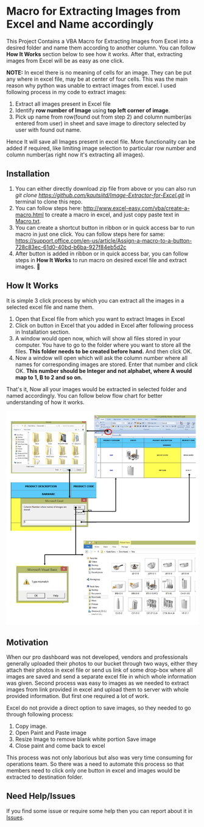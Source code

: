 # Macro for Extracting Images from Excel and Name accordingly

This Project Contains a VBA Macro for Extracting Images from Excel into a desired folder and name them according to another column. You can follow **How It Works** section below to see how it works. After that, extracting images from Excel will be as easy as one click.

**NOTE:** In excel there is no meaning of cells for an image. They can be put any where in excel file, may be at center of four cells. This was the main reason why python was unable to extract images from excel. I used following process in my code to extract images:

1. Extract all images present in Excel file
2. Identify **row number of Image** using **top left corner of image**.
3. Pick up name from row(found out from step 2) and column number(as entered from user) in sheet and save image to directory selected by user with found out name.

Hence It will save all Images present in excel file. More functionality can be added if required, like limiting image selection to particular row number and column number(as right now it's extracting all images).

## Installation

1. You can either directly download zip file from above or you can also run *git clone https://github.com/kautsiitd/Image-Extractor-for-Excel.git* in terminal to clone this repo.
2. You can follow steps here: http://www.excel-easy.com/vba/create-a-macro.html to create a macro in excel, and just copy paste text in [Macro.txt](Macro.txt).
3. You can create a shortcut button in ribbon or in quick access bar to run macro in just one click. You can follow steps here for same: https://support.office.com/en-us/article/Assign-a-macro-to-a-button-728c83ec-61d0-40bd-b6ba-927f84eb5d2c
4. After button is added in ribbon or in quick access bar, you can follow steps in **How It Works** to run macro on desired excel file and extract images. 🙂

## How It Works

It is simple 3 click process by which you can extract all the images in a selected excel file and name them.

1. Open that Excel file from which you want to extract Images in Excel
2. Click on button in Excel that you added in Excel after following process in Installation section.
3. A window would open now, which will show all files stored in your computer. You have to go to the folder where you want to store all the files. **This folder needs to be created before hand.** And then click OK.
3. Now a window will open which will ask the column number where all names for corresponding images are stored. Enter that number and click OK. **This number should be Integer and not alphabet, where A would map to 1, B to 2 and so on.**

That's it, Now all your images would be extracted in selected folder and named accordingly. You can follow below flow chart for better understanding of how it works.

![alt tag](Flow-Chart.png)

## Motivation

When our pro dashboard was not developed, vendors and professionals generally uploaded their photos to our bucket through two ways, either they attach their photos in excel file or send us link of some drop-box where all images are saved and send a separate excel file in which whole information was given. Second process was easy to images as we needed to extract images from link provided in excel and upload them to server with whole provided information. But first one required a lot of work.

Excel do not provide a direct option to save images, so they needed to go through following process:

1. Copy image.
2. Open Paint and Paste image
3. Resize Image to remove blank white portion Save image
4. Close paint and come back to excel

This process was not only laborious but also was very time consuming for operations team. So there was a need to automate this process so that members need to click only one button in excel and images would be extracted to destination folder.

## Need Help/Issues

If you find some issue or require some help then you can report about it in [Issues](https://github.com/kautsiitd/Image-Extractor-for-Excel/issues).
